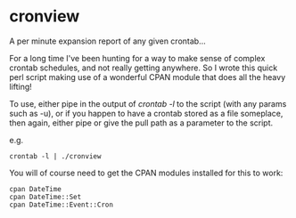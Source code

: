 # cronview
A per minute expansion report of any given crontab...

For a long time I've been hunting for a way to make sense of complex crontab schedules, and not really 
getting anywhere. So I wrote this quick perl script making use of a wonderful CPAN module that 
does all the heavy lifting!

To use, either pipe in the output of *crontab -l* to the script (with any params such as -u), 
or if you happen to have a crontab stored as a file someplace, then again, either pipe or give
the pull path as a parameter to the script.

e.g.

```
crontab -l | ./cronview
```


You will of course need to get the CPAN modules installed for this to work:

```
cpan DateTime
cpan DateTime::Set
cpan DateTime::Event::Cron
```


